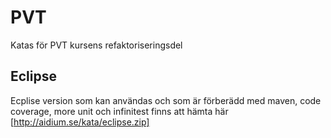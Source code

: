 # PVT
Katas för PVT kursens refaktoriseringsdel

Eclipse
-------
Ecplise version som kan användas och som är förberädd med maven, code coverage, more unit och infinitest finns att hämta här [http://aidium.se/kata/eclipse.zip]
